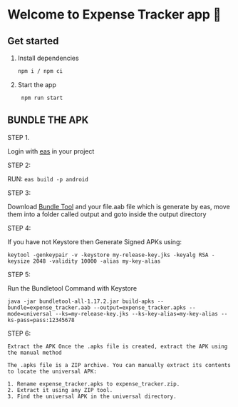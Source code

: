 # Welcome to Expense Tracker app 👋

## Get started

1. Install dependencies

   ```bash
   npm i / npm ci
   ```

2. Start the app

   ```bash
    npm run start
   ```


## BUNDLE THE APK

STEP 1.

Login with [eas](https://expo.dev/login) in your project 

STEP 2:

RUN: `eas build -p android`    

STEP 3:

Download [Bundle Tool](https://github.com/google/bundletool/releases) and your file.aab file which is generate by eas, move them into a folder called output and goto inside the output directory

STEP 4:

If you have not Keystore then Generate Signed APKs using:

    keytool -genkeypair -v -keystore my-release-key.jks -keyalg RSA -keysize 2048 -validity 10000 -alias my-key-alias


STEP 5:

Run the Bundletool Command with Keystore 

    java -jar bundletool-all-1.17.2.jar build-apks --bundle=expense_tracker.aab --output=expense_tracker.apks --mode=universal --ks=my-release-key.jks --ks-key-alias=my-key-alias --ks-pass=pass:12345678


STEP 6:

    Extract the APK Once the .apks file is created, extract the APK using the manual method

    The .apks file is a ZIP archive. You can manually extract its contents to locate the universal APK:

    1. Rename expense_tracker.apks to expense_tracker.zip.
    2. Extract it using any ZIP tool.
    3. Find the universal APK in the universal directory.

